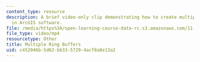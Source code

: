 ```yaml
---
content_type: resource
description: A brief video-only clip demonstrating how to create multiple ring buffers
  in ArcGIS software.
file: /media/https%3A/open-learning-course-data-rc.s3.amazonaws.com/11-205-introduction-to-spatial-analysis-fall-2019/c452046b5d62bb3357294acf8a8e13a2_MIT11_205F19_multiple_ring_buffers.mp4
file_type: video/mp4
resourcetype: Other
title: Multiple Ring Buffers
uid: c452046b-5d62-bb33-5729-4acf8a8e13a2
---
```

